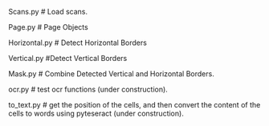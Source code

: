 Scans.py # Load scans. 

Page.py # Page Objects

Horizontal.py    # Detect Horizontal Borders

Vertical.py   #Detect Vertical Borders

Mask.py # Combine Detected Vertical and Horizontal Borders. 

ocr.py # test ocr functions (under construction).

to_text.py  # get the position of the cells, and then convert the content of the cells to words using pyteseract (under construction).
